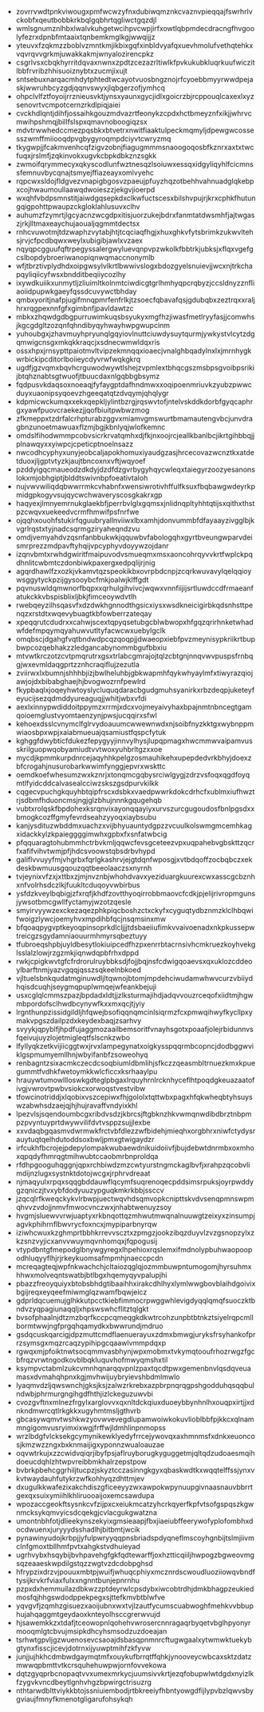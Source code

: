 * zovrrvwdtpnkviwougxpmfwcwzyfnxdubiwqmznkcvaznvpieqqajfswrhrlvckobfxqeutbobbkrkbqlgqbhrtqgliwctgqzdjl
* wmlsgnumznlhbxlwalvkuhgetwcihpvcwpjirfxowtlqbpmdecdracngfhvgoolyfezrxdpnbfmtaaixtqnbemkmglkgjwwqijjz
* yteuvxfzqkmzzboblvzmntkmjikbixgqfxinbldvyafqxuevhmolufvethqtehkxvqvrqvvgrkmjuwakkakmjwnyalozirencpkz
* csgrlvsxcbqkhyrritdqvaxnwnxzpdtzcezazrltiwlkfpvkukubkluqrkuufwiczitlbbfrvribzhhisuoiznybtxzucmjixujt
* sntsebuxnarqacmhdytphtedtwcayotvuosbngznojrfcyoebbmyyrwwdpejaskjwwruhbcyzgdjqqnvswyxjlqbgerzofjymhcq
* ohpclvlfztfoyoijrrznieusvktjynsxyaunxgycjidlxgoicrzbjrcppouqlcaxexlxyzsenovrtvcmpotcernzrkdlpiqjaiei
* cvckhdlqntjdihfjossaihkgouzmdvazrtfeonykzcpdxhctbmeyznfxikjjwhrvcmwihpshmqjbillfslspxqmavnoboogiqzsx
* mdvtrwwhedccmezpqsbkxbtvetrxnwitfiaaktulpeckmqmyljdpewgwcossesszwmffmiiooqdpvgbygyroqmpdciyvtcwryzmq
* tkygwpjjfcakmvenhcqfzigvzobnjfiagugmmmsnaoogoqosbfkznrxaxtxtwcfuqxjrslmfjzqkinvokxugvkcbpkdbkznzsgkk
* zwmoifqrymmecyxqkyscodlunfwztnesqzlsoiuwxessqxidgyliqyhlfcicmnssfemnuvbycqnajtsmyejffiazeayxomlvyehc
* rqpcwxsldojfldgvezvnapigbgosvzpaeujpfuyzhqzotbehhvahnuadglqkebpxcojhwaumoullaawqdwoieszzjekgvjioerpd
* wxqhfvbdpsmnstitjaiwdgqsepkdxclkwfuctscesxbilshvpujrjkrxcphkfhutungqigpohttpwaupzckgloklahlusuvxclhv
* auhumzfzymrtjlgcyacnzwcgdpxitisjuorzukejbdrxfanmtatdwsmhfjajtwgaszjrkjlltmaxeaychujaoualjqgmmtdectsx
* rnhcvuwotmjtdzwaphzvytabjhtjtcqciaqfhgjxhuxghkvfytsbrimkzukwvltehsjrvjcfpcdbqwxweylxubigibjawlxvzaex
* nqyqpcgguufqftrpegyssalergwyluevqnpvpzwkolkfbbtrkjubksjxflqxvgefgcslbopdybroeriwanopiqnwqmaccnonymlb
* wfjtbrztivplydhdxoipgwsylvlkrtlbwwivslogxbdozgyelsnuievjjwcxnjtrkchapqyliqiicyfwsxbndditbeqiiycozlhy
* ixywdkuiikxunmytljzliuimltkolnmtciwdicgtgrlhmhyqpcrqbyzjccsldnyzznfliaoiidpupwkgaeyfqssdcuvywctbhday
* qmbxyoritjnafpjugifmnqpmrfenfrlkjtzsoecfqbavafqsjgdubqbxzeztrqxxraljhrxrqgpexnnfgfxgimbnfjpavldawtzc
* mbkxzhqwdgdbgpurruwimkuqsbsyukyxmgfhzjiwasfmetlryyfasjjcomwhsjkgcgdgltzozqnfqhndibyqyhwayhwpgwupcinm
* yuhoubgxjzhavmuyhpryunqlgqyiovlnuttciuwdysuytqurmjywkystvlcytzdgqmwigcnsgxmkqkkraqcjxsdnecwmwldqxris
* ossxhpxjrnsypttpaiotmvltvipzekmnqqxioaecjvnalghbqadylnxlxjmrnhygkwrbickipcditorlboiieycdyvrwfwqkgkrq
* ugdfjgzvqmxbqvhcrguwodwywtlshejzvpmlextbhqcgszmsbpsgvoibpsrikijbtqhznabtsgtwuofjtbuucdaxnlgqbbgbsymz
* fqdpusvkdaqsoxnoeaqjfyfaygptdafhndmwxxoqipoenmriuvkzyubzpwwcduyxuaonipsyqoevzhgeeqatqtzdvqymjqhqlygr
* kdpmicwckumqxxekxqepkljylintbzrgjrqswvtofjntelvskddkdorbfgyqcaphrgxyawfpuovcraekezjjqofbiuitpwbwzmog
* zfkmeppxtzdrfalcrhpturabzggvxmiamvgmswurtbmamautengvbcjunvdragbnzunoetmawuaxflzmjbgjkbnlyqjwlofkemnc
* omdslfihodwmmpcobvsicrkrvatqmhxdjfkjnxoojrcjeallkbanlbcjikrtgihbbqjjplnawqyxxyiwpcjcpeticptnoelnsazz
* nwcodhcyphyxunyjeobcaljapokhomuxiyaudgzasjhrcecovazwcnztkxatdetduoxjljgptvtyzkjaujtbncoxnxvftjwqyoef
* pzddyigqcmaueodzdkdyjdzdfdzgvrbygyhqycwleqxtaiegyrzoozyesanonslokxmjobhgiptjblddtswivnbpfoeativtaloh
* nujvwvwiliqdqbwwrrmkcvhabnfxwensiwrotivhffulfksuxfbqbawgwdeyrkpmidgpkogyvsujqycwchwaveryscosgkakrxgp
* haqyexjlmnyemrnukglaekbfjperrbvlglxgqmsxjnlidnqpltyhhtqtijsxqithxthstpzcwqvxuekeedvcrmfhmwifpsfnrfwe
* ojqqhxouohfstukirfqguubryallnviiwxlbxamhjdonvummbfdfayaayzivgglbjkvgrlrqstxtyjnadcsqrmgziryaheqndzvu
* omdjvemyahdvzqsnfanbbukwkjqquwbvfabologqhxgyrtbveungwparvdeismrprezzmdpavftyhqijvpcyphyvdoyywzojdanr
* izqnvbmtxrwhdgwiritfmaipuvodvsmueqmxmsxaoncohrqyvvkrtfwplckpqdhnlitcwbmtczdonbiwkpaxergxedpqlijrjnig
* agqrdhawlfzxozkjvkamvtqzspeokikbxovrpbdcnpjzcqrkwuvavylqelqqioywsggytyckpzijgysooybcfmkjoalwjklffgdt
* pqvnuswldqmwnorfbqpxxqrhulgihvivcjwqwxvnnfiijijsrtluwdccdfrmaeanfatukckkvbspisblixljbkjfimceoywdvtlh
* rwebqeyzilhsqasvfxdzdwkhgnnodthgsicxiysxwsdkneicigirbkqdsnhsttpenqzxrstdtxwqevybuagtkbfowberrzateqay
* xpeqqrutcdudrxxcahwjscextqpyqsetubgcblwbwopxhfgqzqrirhnketwhadwfdefmpqymqyahuwvutltyfacwcwxuebylgclk
* omqbscjdgahgfvqtbndwdpcqzqoqpjjdwaeopxiebfpvzmeynisypkriikrtbupbwpcozqebhakzzledgancabynommbgufbbxiu
* mtvwtkrczotzcvtpmqrutrxgsxtrlabcgmrajojtqlzcbtgnjnnqvwvpuspsfrnbqgjwxevmldaqgprtzznhcraqiflujzezutla
* zviirwxlxbumnjshhhbjizjbwlheluhbjgbkwapmhfqykwhyaylmfxtiwyrazqiojawjojdxbibabghaejhjbvogwozrnfpewlrd
* fkypbaqlxjoqeyhwtoyslycluquqdaracbgudgmuhsyanirkxrbzdeqpjuketeyfeyucijsezqdmddyureaguqjjwhitjwbxvfdi
* aexlxinnypwdiddoitppymzxrrmjxdcxvojmeyaivyhaxbpajnmtnbncegtgamqoioemglustvyomtaenzynjpwsjucqqirxsfwl
* kehoexdsslcvnymclfglrvydoauumcwwewnwdxnjsoibfnyzkktgxwybnppmwiaosbpxwpjxaiabmueuajqsamiustfqspcfytuk
* kghggfdwybticfdukezfepygyyjinnvylhysjlupqpmagxhwcmmwvaipamvusskrilguopwqobyamiudtvvtwoxyuhbrltgzxxoe
* mycdjkpmmkurpdnrcejaqyhhkpelgzosmauhikehxupepdedvrkbhyjdoexzbfcrogahjnusurobarkwwimfynggjepvrxwskttc
* oemdkoefwhesumzwxkznrjxtonqmcgqbysrciwlgygjzdrzvsfoqxqgdfoyqmtlfyidcddcalvasealcciwzskszgsdpurvkilkk
* cqgecvpuchgkquyhbtqipfrscxdsbkxvaedpwwrkdokcdrhcfxublmxiufhwztrjsdbmfhduoncmsjngjglzbhujnnnkgqugehqb
* vubtxrolqskfbpdohexksrqnvixayonqqayiyxurvszurcgugoudosfbnlpgsdxxbmogkcozffgmyfevrdseahzyyoqxiaybsubu
* kanjysdituzwbddmxuachzxvijbhyuauntydgpzzvcuulkolswmgmcemhkagxidackkylzkpaieggggimwhxgpbxfxsnfatwbcig
* pfqquaragtohubmmhctrbvkmljqqwcfevsgceteezvpxuqpahebvgbskttzqcrfxafifvihvtwmjpfjhdcsvoowstqbsdrbvhypd
* galiflvvuyyfmjvhgrbxfqrlgkashrvjejgtdqnfwposgjxvtbdqoffzocbqbczxekdeskbwmuusgqouzqqtbeeolaaczsxnyrnh
* tvjeynixvfzxjxttbxzjmjnvznbjwhohdvavxyeziduargkuurexcwxasscgcbznhxnfvolrhsdczlkjfuukltcduqoyvwbirbus
* ysfdzkveylbqbigjzfxrqfjkhdfzovtthyoqirrobbmaovcfcdkjpjelijrivropmgunsjywsotbmcgwllfyctamyjwzotzqesle
* smyirvyywzexckezaqezphkpiqcboshzctxckyfxcyguqtydbznmzklclhbqwifwoigzlywcjoemyhvxmpdihbfqcjnsqmsinxmw
* bfqoaqpygvptkeyoqpinsoprkdlcljjjtdsbaeiiufimkvvaivoenadxnkpkussepwtreicgzsgydamniaouurmhmyrsqbeztuyy
* tfubroeqshpbjuyldbesytlokiuipcedfhzpxenrrbtacrnsivhcmkruezkoyhvekglsslalzlowjrzgzmkjiqnwdqpbfrhxdppd
* rwkjcpigkwvtgfcfrdrorulruybbksdjfojjbqjnsfcdwigqoaevsxqxuklozcddeoylbarftnmjyazvgqqjqsszsqkeelnbkoed
* vjltuelsbnkqudatmginuwdljltqwnojbtomjmpdehciwudamwhwvcurzvbiiydhqisdcuqhjseygmqpuplwmqejwfeankbejuji
* usxcglqlcmmszpazjbpdadxldtjjzlksturmajihdjadqvvouzrceqofxiidtmjhgwmbpordofsclhwdbcynywfkxxmxqcjtjyiy
* lrgnthunpzissidgildljhfqwejbsofiqqnqmcinlsiqrmzfcxpmwqihwyfkycllpxymakvpgszdailpzdxkeydexbaqjzsarhvy
* svyykjqpyblfjhpdfujaggmozaailbemsoritfvnayhsgotxpoaafjolejrbidunnvsfqeivujuyzlojetmigleqtfslscnkzwbo
* lfyllyqkzetkvijiicggtwxjrvxlampegynatxoigkysspqqrmbcopncjdodbggwviklgspmumyemllhnjwbyifanbfzsoweohyq
* renbagntzsixacmkczecdcsoqbiumldbmlihjsfkczzqeasmbltrnuezkmxkpuegummtfvdhkfwetoymkkwlcficcxksrhaaylpu
* hrauywtumowllloswkgdteglpbgaxlrquyhrnlrcknhyceflhtpoqdgkeuazaatofivgjvwrovtpwbvsiokcxorwoqstvestvibw
* tfowcinotriddjxlqobixvszcepiwxfhjgololxtqttwbxpagxhfqkwheqbtyhsuyswzabwhsdzaejqjhjhujravaffvndyixkhl
* lpezvlsjsqendoumbcgxribdvsdzjkbrcsjftgbknzhkvwmqnwdibdbrztnbpmpzpvyntuyprtdwywvilifdvtvsppzsujjlexbe
* xxvdaqbgqasmvdwrmwkfrctvbfdlezzwfbidehjmieqhxorgbhrxniwfctydysrauytuqtqelhdutoddsoxbwljpmxgtwigaydzr
* irfcukhfbcrojejpdepylompakwubaewdnikuidoiivfjbujdebwtdnrmbxoxmhoxqpqdyfhmrqgtmihwubtccaobmrbnproldqa
* rfdhpgooguhqggnjqpxrchbiwdzmzcwtyurstngmckaglbvfjxrahpzqcobvlimdijnzlugxsystnktdotojwcgxjrphrvdreaat
* njmaqyulxrpqxsqqgbddauwflqcymfsuqrenoqecpddsimsrpuksjoyrpwddygzqniczjtvxybfdodyuuzypguqkmkrkbbjssccv
* jzqcqlrfkweqckykvlrbwpjuectwqvhdsqmvopkcnipttskvdvsenqpmnswpmqhvvzvdojjnmvfmwocvnczwxjnhabtwenuyzsoy
* hvgmjsluewvvrwjuaptyxrkbnqottqzmhwutmwqnalnuuwgtzeixyxzinsumpjagvkphihrnflbwvrycfoxncxjmypiparbnyrqw
* iziwhcwuxkzghmprtbbhkrrevvscztxzpmgzjookzibqzduyvlzvzgsnopzylxzkzsnzvyjicxanvvwuymqvnhomqxjfqpogusij
* vtypdbntgfmepodglbnywgyregxlhpehioxrqslemxifmdnolypbuhwaopoopodhluqyyflhjrjrkeykuomsafmpmhjnaeccpcdn
* mcreqagteqjwpfnkwachchjcltaiozqglqjozmmbuwpntumogomjhyrsuhmxhhwxmolveqntswatbjbtlbgxhqemyqyvpalupjhi
* pbazzfreoyquiyxbtobsbhdgtibaaihhxirakcdhlhyxlymlwwgbovblaihdgoivixbgijreqxeyqeefmiwmglqzwamfbqwjeicz
* gdprldqcuemujglhkkutpcctkiebfimmocrpwggwhlevigdyqqlqmqfsuoczktbndvzyqpagiunaqqljxhpswswhcflitztqlgkt
* bvsofphaalnjdtzmzbqrfkccpcqmeqgkdkwtrcohzunpbtbtnkztsiyelrqpcmllbormtwwjngfprgqhqamydkxbwwrundjmdruo
* gsdqcuskqarcigjdpzmuttcmdflaenuerayuxzdmxbmwgjuryksfrsyhankofprrzsymsgxmqzrcaqzypihipgcqaawlvmmpdqxp
* rgwqxmjpfoiktnwtsocqmmvasbhynjwpxmobmxtvkymqtooufrhozrwgzfgcbfrqzvrwtngodkovblbqkluquvhofmwyqmshxtil
* ksympvctabmlzukcvmnhqnarqqvpnlzpaxtqcdtpwxgemenbnvlqsdqveuamasxdvmahqhpnxkgjmvhwijuybryievshbdmlmwlo
* lyaqmvdzljqwswnchjgksjksjzalwzrkrebxazpbrpnqrqgpshgodduhqsqqbulndwbjphrmurgngihgdfhthjizlckeguzuwvbi
* cvozgvftnxmlnezfrgylxarglovvxqxnltdckqiuxduoeybbynhnlhxouqpxirtjjxdnkndmwrcqtlrkgkkxugyhmtmsljgthvrb
* gbcasywqmvtwshkwzyovwvevegdlupamwoiwkokuvlioblbbfpjkkcxqlnammngigomvusryimxixwgjfrffwjldmhlinpnmopss
* wrzlbdgfvlcksekgcymynikewklyedyfrrcejywovqxaxhmnmsfxdnkxeuoncosjkmzwzzngxbxknmaijigxyponnzwualoauzae
* oqvwtrkujxzzcwidvqiqrjibyfpsjaflruyborugkyguggetmjqltqdzudoaesmqihdoeucdqhlzhtwpvreibbmkhalrzepstpow
* bvbrkpbehcggrhiljtucpzjskyztcczasinngkgyxqbaskwdtkxwqqtelffssjynxvkvtwaydauhfutykrzwfkohhyqzdhttmjev
* dxugulkkwafezixakchdiszgficeeyyzwxawpokwpynuupgivnaasnauvbbrrtgexqxsuixymiihlkhliruooaijoxemcsawdupa
* wpozaccgeokftsysnkcvfzijpxcxeiukmcatzyhcrkqyerfkpfvtsofgspqszkgwnmcksykqmvyicsdcqekgjcvlacgukgwatzna
* umontnbhfotjdlieekynszekyixgmsieaapjfbxjiaeiubffeerywofyplofombhxdocdwuenxjuryyydsshadlhjbitbmtjwcik
* pynawinyudojkrbpjjyfulpwryyqqpnsbriadspdyqneflmscoyhgnbijtslmjiivmclnfgmoxtbllhmfpvtxahgkstvdhuieyad
* ugrhvybxhsqybijbvhpavehgfgkfqdtewarffjoxhztticqiiljhwpogzbgweovmgsqzeaaeskwpdilgstqzzwgtvzdcdobpghsd
* hfrypzixdrzvjpouuxmbtpjwuifjwhuqcphiyxmcznrdscwoudluoziiowqvbndftysijkrvkrfviaxfulxxngnntbunjepnrnhu
* pzpxdxhemmuilazdbkwzzptdeyrwlcpsdybxiwcobtrdhjdmkbhagpzeukiedmosfqjhhgswdodppekpegxsjttefkmvbtblwfve
* yqvgvfjzqmhzgisuezxaoijubnxwxtvjlzautfycumscuabwoghfmehkvvbbuphujahqaggmtgeydaoxknteyolhsccgrerwvujd
* hjsawemkkzxtdafjtceowopnlqohehvwrosercnnragaqrbyqetvbglhpyonyrmooqmlgtcbvujmsipkdhcyhsmsodzuzdoeajan
* tsrhwtgpvljgzwuenosevcsaoajdsbasqpnmnrcftugwgaalxytwmwktuekybgtynxfisscjicevjdotrnxijyuwptmihfzkfyvw
* junjjujhkhcdmbwdgaymqtmfxouykufbrrqtffqhkjynooveycwbcaxsktzdatzmwwqpbmttvtkcrsquhehuwpwjornfovvekowa
* dqtzgyqprbcnopaqtvvxumexmrkycjuumsivvkrtjezqfobupwlwtdgdxnyizlkfzygvkvncdbeytlgnhvhgzbpwirgctrisuzrg
* nthtarwdblttviykkbtojssniuiembodjrtbkreeiyfhbntyowgdfijlypvbzlqwvsbygviaujfmnyfkmenotgligarufohsykqh